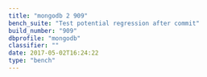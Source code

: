 ```yaml
---
title: "mongodb 2 909"
bench_suite: "Test potential regression after commit"
build_number: "909"
dbprofile: "mongodb"
classifier: ""
date: 2017-05-02T16:24:22
type: "bench"
---
```

